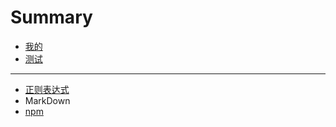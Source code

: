 # Summary

* [我的](README.md)
* [测试](md/未命名.md)

-----
* [正则表达式](md/正则表达式.md)
* MarkDown
* [npm](md/npm.md)

